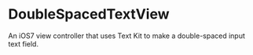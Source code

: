 DoubleSpacedTextView
====================

An iOS7 view controller that uses Text Kit to make a double-spaced input text field.
